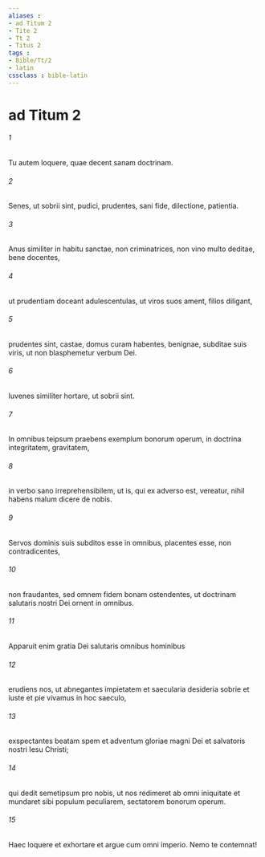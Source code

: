 ```yaml
---
aliases : 
- ad Titum 2
- Tite 2
- Tt 2
- Titus 2
tags : 
- Bible/Tt/2
- latin
cssclass : bible-latin
---
```


# ad Titum 2

###### 1
Tu autem loquere, quae decent sanam doctrinam.
###### 2
Senes, ut sobrii sint, pudici, prudentes, sani fide, dilectione, patientia.
###### 3
Anus similiter in habitu sanctae, non criminatrices, non vino multo deditae, bene docentes, 
###### 4
ut prudentiam doceant adulescentulas, ut viros suos ament, filios diligant, 
###### 5
prudentes sint, castae, domus curam habentes, benignae, subditae suis viris, ut non blasphemetur verbum Dei.
###### 6
Iuvenes similiter hortare, ut sobrii sint. 
###### 7
In omnibus teipsum praebens exemplum bonorum operum, in doctrina integritatem, gravitatem, 
###### 8
in verbo sano irreprehensibilem, ut is, qui ex adverso est, vereatur, nihil habens malum dicere de nobis.
###### 9
Servos dominis suis subditos esse in omnibus, placentes esse, non contradicentes, 
###### 10
non fraudantes, sed omnem fidem bonam ostendentes, ut doctrinam salutaris nostri Dei ornent in omnibus.
###### 11
Apparuit enim gratia Dei salutaris omnibus hominibus 
###### 12
erudiens nos, ut abnegantes impietatem et saecularia desideria sobrie et iuste et pie vivamus in hoc saeculo, 
###### 13
exspectantes beatam spem et adventum gloriae magni Dei et salvatoris nostri Iesu Christi; 
###### 14
qui dedit semetipsum pro nobis, ut nos redimeret ab omni iniquitate et mundaret sibi populum peculiarem, sectatorem bonorum operum.
###### 15
Haec loquere et exhortare et argue cum omni imperio. Nemo te contemnat!
